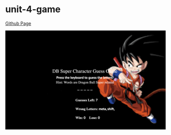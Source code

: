 # unit-4-game


[Github Page](https://asalinas9.github.io/unit-4-game/)

![](assets/images/appscrn.png)
